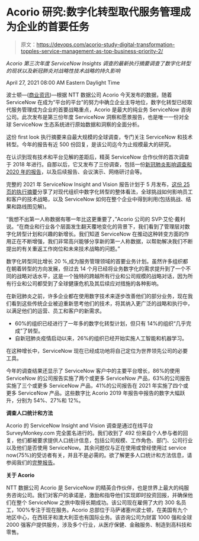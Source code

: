 # Acorio 研究:数字化转型取代服务管理成为企业的首要任务

> 原文：<https://devops.com/acorio-study-digital-transformation-topples-service-management-as-top-business-priority-2/>

*Acorio 第三次年度 ServiceNow Insights 调查的最新执行摘要调查了数字化转型的现状以及新冠肺炎对战略性技术战略的持久影响*

<time datetime="2021-04-27T12:00:00Z">April 27, 2021 08:00 AM Eastern Daylight Time</time>

波士顿—([商业资讯](https://www.businesswire.com/))—根据 NTT 数据公司 Acorio 今天发布的数据，随着 ServiceNow 在成为“平台的平台”的努力中确立企业主导地位，数字化转型已经取代服务管理成为企业的首要战略重点，Acorio 是最大的纯业务 ServiceNow 咨询公司。此次发布是第三份年度 ServiceNow 洞察和愿景报告，也是唯一一份对全球 ServiceNow 生态系统进行原始数据和洞察的全面分析。

这份 first look 执行摘要来自最大规模的全球调查，专门关注 ServiceNow 和技术转型。今年的报告有近 500 份回复，是该公司迄今为止规模最大的研究。

在认识到现有技术和平台见解的差距后，精英 ServiceNow 合作伙伴的首次调查于 2018 年进行。自那以后，它又发布了三份调查，包括一份[新冠肺炎影响调查和 2020 年的报告](https://cts.businesswire.com/ct/CT?id=smartlink&url=https%3A%2F%2Fwww.acorio.com%2Fcovid-19-insight-report%2F&esheet=52418592&newsitemid=20210427005430&lan=en-US&anchor=COVID-19+impact+survey+and+report&index=1&md5=733d36311a48e579c8ae818d563513b5)，以及后续报告、会议演示、网络研讨会等。

完整的 2021 年 ServiceNow Insight and Vision 报告计划于 5 月发布，[这份 25 页的执行摘要](https://cts.businesswire.com/ct/CT?id=smartlink&url=https%3A%2F%2Fexclusive.acorio.com%2Finsight-vision-2021-executive-summary-4&esheet=52418592&newsitemid=20210427005430&lan=en-US&anchor=this+25-page+Executive+Summary&index=2&md5=e11424169e805afed3f5f507698830a1)分享了对现代组织中数字化转型的整体看法，全球挑战如何影响员工和客户的技术战略，以及 ServiceNow 如何在整个企业中得到利用(包括挑战、结果和路线图见解)。

“我想不出第一人称数据有哪一年比这更重要了，”Acorio 公司的 SVP·艾伦·戴利说。“在商业和行业各个层面发生翻天覆地变化的背景下，我们看到了管理层对数字化转型计划和兴趣的新增长。我们知道 ServiceNow 在推动这种转变方面的作用正在不断增强，我们非常高兴能够分享新的第一人称数据，以帮助解决我们不断提出的有关重返工作岗位和未来技术战略的问题。”

数字化转型同比增长 20 %,成为服务管理领域的首要业务计划。虽然许多组织都在朝着转型的方向发展，但过去 14 个月已经将业务数字化的需求提升到了一个不同的战略对话水平，这是一个独特的跨越所有行业和公司规模的战略对话，因为所有行业和公司都受到了全球健康危机及其后续应对措施的各种影响。

在新冠肺炎之前，许多企业都在使用数字技术来逐步改善他们的部分业务，现在我们看到这些传统企业被迫重新思考他们的技术，将其纳入更广泛的战略和执行中，以满足他们的运营、员工和客户的新需求。

*   60%的组织已经进行了一年多的数字化转型计划，但只有 14%的组织“几乎完成”了转型。
*   自新冠肺炎疫情启动以来，26%的组织已经开始实施人工智能和机器学习。

在这种增长中，ServiceNow 现在已经成功地将自己定位为世界领先公司的必要工具。

今年的调查结果还显示了 ServiceNow 客户中的主要平台增长，86%的使用 ServiceNow 的公司报告实施了两个或更多 ServiceNow 产品，63%的公司报告实施了三个或更多 ServiceNow 产品，41%的公司报告在 2021 年实施了四个或更多 ServiceNow 产品。这些数字比 Acorio 2019 年报告中报告的数字大幅跃升，分别为 54%、27%和 12%。

**调查人口统计和方法**

Acorio 的 ServiceNow Insight and Vision 调查是通过在线平台 SurveyMonkey.com 完全匿名进行的。我们收到了 492 份来自个人参与者的回复，他们都被要求提供人口统计信息，包括公司规模、工作角色、部门、公司行业以及他们是否使用 ServiceNow。其余问题仅与正在使用或曾经使用过 service now(75%)的受访者有关，并且不是必需的。欲了解更多人口统计和方法信息，请参阅我们的[完整报告](https://cts.businesswire.com/ct/CT?id=smartlink&url=https%3A%2F%2Fexclusive.acorio.com%2Finsight-vision-2021-executive-summary-4&esheet=52418592&newsitemid=20210427005430&lan=en-US&anchor=complete+report&index=3&md5=a22db6131245504e99dd0aa2eed60a20)。

**关于 Acorio**

NTT 数据公司 Acorio 是 ServiceNow 的精英合作伙伴，也是世界上最大的纯服务咨询公司。我们对客户的承诺是，激励和指导他们实现即时投资回报，并确保他们在整个 ServiceNow 之旅中取得长期成功。该公司现在雇佣了大约 300 名员工，100%专注于现在服务。Acorio 总部位于马萨诸塞州波士顿，在美国有九个地区中心，在西班牙和澳大利亚也有国际业务。该咨询公司为财富 1000 强和全球 2000 强客户提供服务，涉及多个行业，从医疗保健、金融服务、制造到高科技和零售。

![](img/09b841fcfc7080c8402f03cf4c2ab8f7.png)